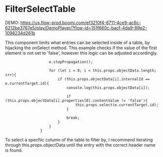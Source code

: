 # FilterSelectTable

DEMO: https://us.flow-prod.boomi.com/ef3210f4-6711-4ce9-ac6c-6212be3767e5/play/DemoPlayer/?flow-id=151f660c-bacf-4da9-89e2-1098234d261b

This component limits what entries can be selected inside of a table, by hijacking the onSelect method.  This example checks if the value of the first element is not set to 'false', however this logic can be adjusted accordingly.

                        e.stopPropagation();

                        for (let i = 0; i < this.props.objectData.length; i++){
                            if (this.props.objectData[i].internalId == e.currentTarget.id){
                                console.log(this.props.objectData[i]);
                                
                                if (this.props.objectData[i].properties[0].contentValue != 'false'){
                                    this.props.select(e.currentTarget.id);
                                }
                                
                                break;
                            }
                        }
                    }
					
To select a specfiic column of the table to filter by, I recommend iterating through this.props.objectData until the entry with the correct header name is found.